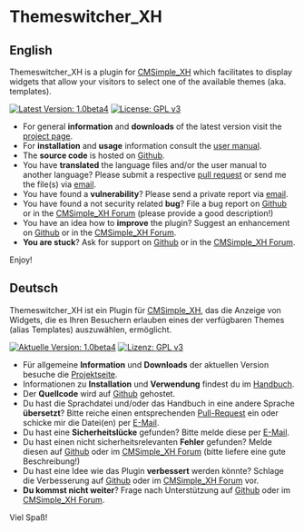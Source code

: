 Themeswitcher_XH
================

English
-------

Themeswitcher_XH is a plugin for [CMSimple_XH](http://www.cmsimple-xh.org/) which facilitates to display widgets that allow your visitors to select one of the available themes (aka. templates).

[![Latest Version: 1.0beta4](https://img.shields.io/badge/Latest%20Version-1.0beta4-red.svg)](https://github.com/cmb69/themeswitcher_xh/releases/tag/1.0beta4)
[![License: GPL v3](https://img.shields.io/badge/License-GPL%20v3-blue.svg)](http://www.gnu.org/licenses/gpl-3.0)

* For general **information** and **downloads** of the latest version visit the [project page](http://3-magi.net/?CMSimple_XH/Themeswitcher_XH).
* For **installation** and **usage** information consult the [user manual](https://htmlpreview.github.io/?https://github.com/cmb69/themeswitcher_xh/blob/master/help/help.htm).
* The **source code** is hosted on [Github](https://github.com/cmb69/themeswitcher_xh).
* You have **translated** the language files and/or the user manual to another language?  Please submit a respective [pull request](https://github.com/cmb69/themeswitcher_xh/compare) or send me the file(s) via [email](mailto:cmbecker69@gmx.de).
* You have found a **vulnerability**?  Please send a private report via [email](mailto:cmbecker69@gmx.de).
* You have found a not security related **bug**?  File a bug report on [Github](https://github.com/cmb69/themeswitcher_xh/issues/new?labels=bug) or in the [CMSimple_XH Forum](https://cmsimpleforum.com/) (please provide a good description!)
* You have an idea how to **improve** the plugin?  Suggest an enhancement on [Github](https://github.com/cmb69/themeswitcher_xh/issues/new?labels=enhancement) or in the [CMSimple_XH Forum](https://cmsimpleforum.com/).
* **You are stuck**?  Ask for support on [Github](https://github.com/cmb69/themeswitcher_xh/issues/new?labels=question) or in the [CMSimple_XH Forum](https://cmsimpleforum.com/).

Enjoy!

Deutsch
-------

Themeswitcher_XH ist ein Plugin für [CMSimple_XH](http://www.cmsimple-xh.org/de/), das die Anzeige von Widgets, die es Ihren Besuchern erlauben eines der verfügbaren Themes (alias Templates) auszuwählen, ermöglicht.

[![Aktuelle Version: 1.0beta4](https://img.shields.io/badge/Aktuelle%20Version-1.0beta4-red.svg)](https://github.com/cmb69/themeswitcher_xh/releases/tag/1.0beta4)
[![Lizenz: GPL v3](https://img.shields.io/badge/Lizenz-GPL%20v3-blue.svg)](http://www.gnu.org/licenses/gpl-3.0)

* Für allgemeine **Information** und **Downloads** der aktuellen Version besuche die [Projektseite](http://3-magi.net/de/?CMSimple_XH/Themeswitcher_XH).
* Informationen zu **Installation** und **Verwendung** findest du im [Handbuch](https://htmlpreview.github.io/?https://github.com/cmb69/themeswitcher_xh/blob/master/help/help_de.htm).
* Der **Quellcode** wird auf [Github](https://github.com/cmb69/themeswitcher_xh) gehostet.
* Du hast die Sprachdatei und/oder das Handbuch in eine andere Sprache **übersetzt**? Bitte reiche einen entsprechenden [Pull-Request](https://github.com/cmb69/themeswitcher_xh/compare) ein oder schicke mir die Datei(en) per [E-Mail](mailto:cmbecker69@gmx.de).
* Du hast eine **Sicherheitslücke** gefunden? Bitte melde diese per [E-Mail](mailto:cmbecker69@gmx.de).
* Du hast einen nicht sicherheitsrelevanten **Fehler** gefunden? Melde diesen auf [Github](https://github.com/cmb69/themeswitcher_xh/issues/new?labels=bug) oder im [CMSimple_XH Forum](https://cmsimpleforum.com/) (bitte liefere eine gute Beschreibung!)
* Du hast eine Idee wie das Plugin **verbessert** werden könnte? Schlage die Verbesserung auf [Github](https://github.com/cmb69/themeswitcher_xh/issues/new?labels=enhancement) oder im [CMSimple_XH Forum](https://cmsimpleforum.com/) vor.
* **Du kommst nicht weiter**?  Frage nach Unterstützung auf [Github](https://github.com/cmb69/themeswitcher_xh/issues/new?labels=question) oder im [CMSimple_XH Forum](https://cmsimpleforum.com/).

Viel Spaß!
